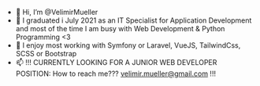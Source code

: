 - 👋 Hi, I’m @VelimirMueller
- 👀 I graduated i July 2021 as an IT Specialist for Application Development and most of the time I am busy with Web Development & Python Programming <3
- 🌱 I enjoy most working with Symfony or Laravel, VueJS, TailwindCss, SCSS or Bootstrap
- 📫 !!! CURRENTLY LOOKING FOR A JUNIOR WEB DEVELOPER POSITION: How to reach me??? velimir.mueller@gmail.com !!! 

<!---
VelimirMueller/VelimirMueller is a ✨ special ✨ repository because its `README.md` (this file) appears on your GitHub profile.
You can click the Preview link to take a look at your changes.
--->

